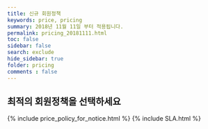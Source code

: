 ```yaml
---
title: 신규 회원정책 
keywords: price, pricing
summary: 2018년 11월 11일 부터 적용됩니다.
permalink: pricing_20181111.html
toc: false
sidebar: false
search: exclude
hide_sidebar: true
folder: pricing
comments : false
---
```


## 최적의 회원정책을 선택하세요

{% include price_policy_for_notice.html %}
{% include SLA.html %}
